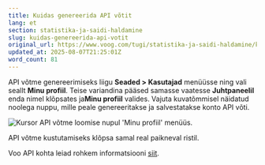 ```yaml
---
title: Kuidas genereerida API võtit
lang: et
section: statistika-ja-saidi-haldamine
slug: kuidas-genereerida-api-votit
original_url: https://www.voog.com/tugi/statistika-ja-saidi-haldamine/kuidas-genereerida-api-votit
updated_at: 2025-08-07T21:25:01Z
word_count: 81
---
```

API võtme genereerimiseks liigu **Seaded > Kasutajad** menüüsse ning vali seallt **Minu profiil**. Teise variandina pääsed samasse vaatesse **Juhtpaneelil** enda nimel klõpsates ja**Minu profiil** valides. Vajuta kuvatõmmisel näidatud noolega nuppu, mille peale genereeritakse ja salvestatakse konto API võti.

![Kursor API võtme loomise nupul 'Minu profiil' menüüs.](https://media.voog.com/0000/0036/2183/photos/API_votme_genereerimine_block.webp "Kursor API võtme loomise nupul 'Minu profiil' menüüs.")

API võtme kustutamiseks klõpsa samal real paikneval ristil.

Voo API kohta leiad rohkem informatsiooni [siit](/developers/api).
